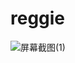 # reggie
![屏幕截图(1)](https://user-images.githubusercontent.com/109361990/179252911-0bf2aefa-1d8f-420c-9753-bd1d6645b4d0.png)
